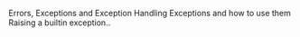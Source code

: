 Errors, Exceptions and Exception Handling
Exceptions and how to use them
Raising a builtin exception..
